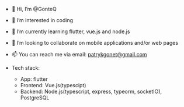 - 👋 Hi, I’m @GonteQ
- 👀 I’m interested in coding
- 🌱 I’m currently learning flutter, vue.js and node.js
- 💞️ I’m looking to collaborate on mobile applications and/or web pages
- 📫 You can reach me via email: patrykgonet@gmail.com

- Tech stack:
  - App: flutter
  - Frontend: Vue.js(typescipt)
  - Backend: Node.js(typescript, express, typeorm, socketIO), PostgreSQL

<!---
biQte/biQte is a ✨ special ✨ repository because its `README.md` (this file) appears on your GitHub profile.
You can click the Preview link to take a look at your changes.
--->
